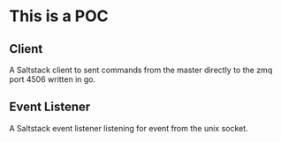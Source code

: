 # This is a POC 
## Client
A Saltstack client to sent commands from the master directly to the zmq port 4506 written in go.

## Event Listener
A Saltstack event listener listening for event from the unix socket.
